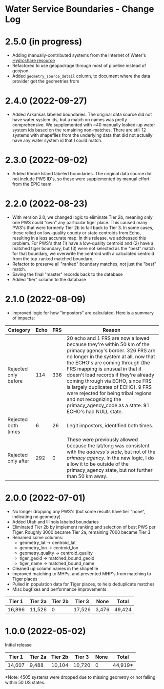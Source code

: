 # Water Service Boundaries - Change Log

# 2.5.0 (in progress)
* Adding manually-contributed systems from the Internet of Water's [Hydroshare resource](https://www.hydroshare.org/resource/c9d8a6a6d87d4a39a4f05af8ef7675ad/)
* Refactored to use geopackage through most of pipeline instead of geojson
* Added `geometry_source_detail` column, to document where the data provider got the geometries from

# 2.4.0 (2022-09-27)
* Added Arkansas labeled boundaries. The original data source did not have water system ids, but a match on names was pretty comprehensive. We supplemented with ~40 manually looked-up water system ids based on the remaining non-matches. There are still 12 systems with shapefiles from the underlying data that did not actually have any water system id that I could match.

# 2.3.0 (2022-09-02)
* Added Rhode Island labeled boundaries. The original data source did not include PWS ID's, so these were supplemented by manual effort from the EPIC team.

# 2.2.0 (2022-08-23)
* With version 2.0, we changed logic to eliminate Tier 2b, meaning only one PWS could "own" any particular tiger place. This caused many PWS's that were formerly Tier 2b to fall back to Tier 3. In some cases, these relied on low-quality county or state centroids from Echo, resulting in a less accurate map. In this release, we addressed this problem. For PWS's that (1) have a low-quality centroid and (2) have a matched tiger boundary, but (3) were not selected as the "best" match for that boundary, we overwrite the centroid with a calculated centroid from the top-ranked matched boundary.
* Refactor to preserve all "ranked" boundary matches, not just the "best" match.
* Saving the final "master" records back to the database
* Added "tier" column to the database


# 2.1.0 (2022-08-09)
* Improved logic for how "impostors" are calculated. Here is a summary of impacts:

| Category | Echo | FRS | Reason |
|----------|-------|-----|-----------|
| Rejected only before | 114 | 336 | 20 echo and 1 FRS are now allowed because they're within 50 km of the primacy agency's border. 326 FRS are no longer in the system at all, now that the ECHO's are coming through (the FRS mapping is unusual in that it doesn't load records if they're already coming through via ECHO, since FRS is largely duplicates of ECHO). 9 FRS were rejected for being tribal regions and not recognizing the primacy_agency_code as a state. 91 ECHO's had NULL state. |
| Rejected both times | 6 | 26 | Legit impostors, identified both times. |
| Rejected only after | 292 | 0 | These were previously allowed because the lat/long was consistent with the _address's state_, but not of the _primacy agency_. In the new logic, I do allow it to be outside of the primacy_agency state, but not further than 50 km away. |


# 2.0.0 (2022-07-01)
* No longer dropping any PWS's (but some results have tier "none", indicating no geometry)
* Added Utah and Illinois labeled boundaries
* Eliminated Tier 2b by implement ranking and selection of best PWS per Tiger. Roughly 3000 became Tier 2a, remaining 7000 became Tier 3
* Renamed some columns:
  * geometry_lat -> centroid_lat
  * geometry_lon -> centroid_lon
  * geometry_quality -> centroid_quality
  * tiger_geoid -> matched_bound_geoid
  * tiger_name -> matched_bound_name
* Cleaned up column names in the shapefile
* Improved matching to MHPs, and prevented MHP's from matching to Tiger places
* Pulled in population data for Tiger places, to help deduplicate matches
* Misc bugfixes and performance improvements

| Tier 1  | Tier 2a | Tier 2b  | Tier 3  | None   | Total  |
|---------|---------|----------|---------|--------|--------|
| 16,896  | 11,526  | 0        | 17,526  | 3,476  | 49,424 |


# 1.0.0 (2022-05-02)
Initial release

| Tier 1  | Tier 2a | Tier 2b  | Tier 3  | None  | Total   |
|---------|---------|----------|---------|-------|---------|
| 14,607  | 9,488   | 10,104   | 10,720  | 0     | 44,919* |

*Note: 4505 systems were dropped due to missing geometry or not falling within 50 US states.
